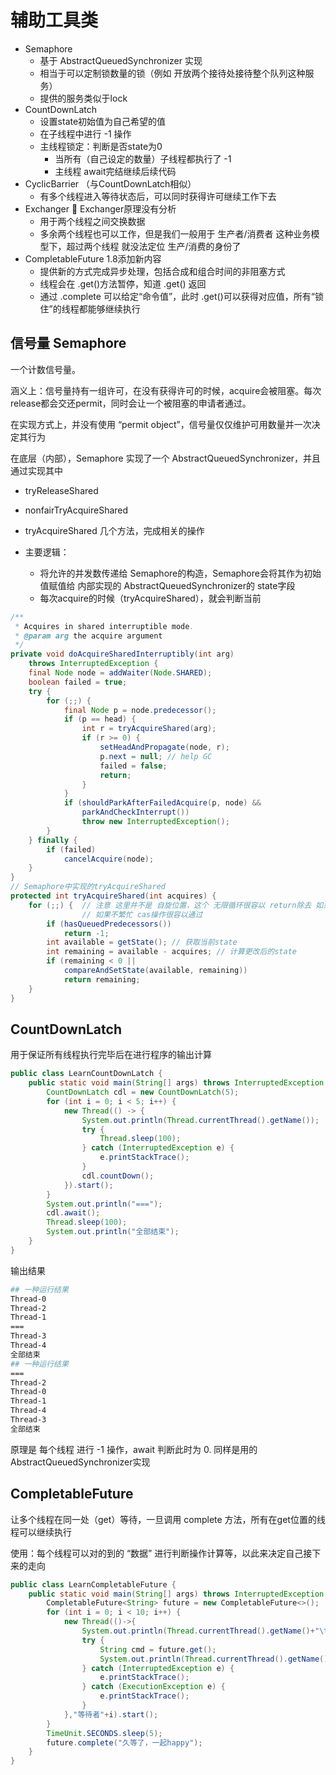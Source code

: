 # 辅助工具类

- Semaphore
  - 基于 AbstractQueuedSynchronizer 实现
  - 相当于可以定制锁数量的锁（例如 开放两个接待处接待整个队列这种服务）
  - 提供的服务类似于lock
- CountDownLatch
  - 设置state初始值为自己希望的值
  - 在子线程中进行 -1 操作
  - 主线程锁定：判断是否state为0
    - 当所有（自己设定的数量）子线程都执行了 -1
    - 主线程 await完结继续后续代码
- CyclicBarrier （与CountDownLatch相似）
  - 有多个线程进入等待状态后，可以同时获得许可继续工作下去
- Exchanger 🔺 Exchanger原理没有分析
  - 用于两个线程之间交换数据
  - 多余两个线程也可以工作，但是我们一般用于 生产者/消费者 这种业务模型下，超过两个线程 就没法定位 生产/消费的身份了
- CompletableFuture 1.8添加新内容 
  - 提供新的方式完成异步处理，包括合成和组合时间的非阻塞方式
  - 线程会在 .get()方法暂停，知道 .get() 返回
  - 通过 .complete 可以给定“命令值”，此时 .get()可以获得对应值，所有“锁住”的线程都能够继续执行
## 信号量 Semaphore

一个计数信号量。

涵义上：信号量持有一组许可，在没有获得许可的时候，acquire会被阻塞。每次release都会交还permit，同时会让一个被阻塞的申请者通过。

在实现方式上，并没有使用 “permit object”，信号量仅仅维护可用数量并一次决定其行为

在底层（内部），Semaphore 实现了一个 AbstractQueuedSynchronizer，并且通过实现其中
- tryReleaseShared
- nonfairTryAcquireShared
- tryAcquireShared
几个方法，完成相关的操作

- 主要逻辑：
  - 将允许的并发数传递给 Semaphore的构造，Semaphore会将其作为初始值赋值给 内部实现的 AbstractQueuedSynchronizer的 state字段
  - 每次acquire的时候（tryAcquireShared），就会判断当前
```java
/**
 * Acquires in shared interruptible mode.
 * @param arg the acquire argument
 */
private void doAcquireSharedInterruptibly(int arg)
    throws InterruptedException {
    final Node node = addWaiter(Node.SHARED);
    boolean failed = true;
    try {
        for (;;) {
            final Node p = node.predecessor();
            if (p == head) {
                int r = tryAcquireShared(arg);
                if (r >= 0) {
                    setHeadAndPropagate(node, r);
                    p.next = null; // help GC
                    failed = false;
                    return;
                }
            }
            if (shouldParkAfterFailedAcquire(p, node) &&
                parkAndCheckInterrupt())
                throw new InterruptedException();
        }
    } finally {
        if (failed)
            cancelAcquire(node);
    }
}
// Semaphore中实现的tryAcquireShared
protected int tryAcquireShared(int acquires) {
    for (;;) {  // 注意 这里并不是 自旋位置，这个 无限循环很容以 return除去 如果比较繁忙 多数情况 remaining<0 此时会回到上一层的循环
                // 如果不繁忙 cas操作很容以通过
        if (hasQueuedPredecessors())
            return -1;
        int available = getState(); // 获取当前state
        int remaining = available - acquires; // 计算更改后的state 
        if (remaining < 0 ||
            compareAndSetState(available, remaining))
            return remaining;
    }
}
```
## CountDownLatch

用于保证所有线程执行完毕后在进行程序的输出计算

```java
public class LearnCountDownLatch {
    public static void main(String[] args) throws InterruptedException {
        CountDownLatch cdl = new CountDownLatch(5);
        for (int i = 0; i < 5; i++) {
            new Thread(() -> {
                System.out.println(Thread.currentThread().getName());
                try {
                    Thread.sleep(100);
                } catch (InterruptedException e) {
                    e.printStackTrace();
                }
                cdl.countDown();
            }).start();
        }
        System.out.println("===");
        cdl.await();
        Thread.sleep(100);
        System.out.println("全部结束");
    }
}
```
输出结果
```bash
## 一种运行结果
Thread-0
Thread-2
Thread-1
===
Thread-3
Thread-4
全部结束
## 一种运行结果
===
Thread-2
Thread-0
Thread-1
Thread-4
Thread-3
全部结束
```

原理是 每个线程 进行 -1 操作，await 判断此时为 0. 同样是用的AbstractQueuedSynchronizer实现


## CompletableFuture

让多个线程在同一处（get）等待，一旦调用 complete 方法，所有在get位置的线程可以继续执行

使用：每个线程可以对的到的 “数据” 进行判断操作计算等，以此来决定自己接下来的走向
```java
public class LearnCompletableFuture {
    public static void main(String[] args) throws InterruptedException {
        CompletableFuture<String> future = new CompletableFuture<>();
        for (int i = 0; i < 10; i++) {
            new Thread(()->{
                System.out.println(Thread.currentThread().getName()+"\t 就位");
                try {
                    String cmd = future.get();
                    System.out.println(Thread.currentThread().getName()+"\t 获得内容："+cmd);
                } catch (InterruptedException e) {
                    e.printStackTrace();
                } catch (ExecutionException e) {
                    e.printStackTrace();
                }
            },"等待者"+i).start();
        }
        TimeUnit.SECONDS.sleep(5);
        future.complete("久等了，一起happy");
    }
}
```
